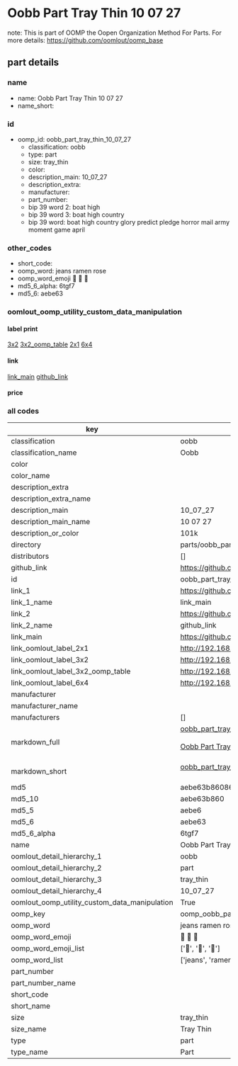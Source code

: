 # Oobb Part Tray Thin 10 07 27  

note: This is part of OOMP the Oopen Organization Method For Parts. For more details: https://github.com/oomlout/oomp_base

##  part details





### name
* name: Oobb Part Tray Thin 10 07 27
* name_short: 
### id
* oomp_id: oobb_part_tray_thin_10_07_27
  * classification: oobb
  * type: part
  * size: tray_thin
  * color: 
  * description_main: 10_07_27
  * description_extra: 
  * manufacturer: 
  * part_number: 
  * bip 39 word 2: boat high
  * bip 39 word 3: boat high country
  * bip 39 word: boat high country glory predict pledge horror mail army moment game april

### other_codes
* short_code: 
* oomp_word: jeans ramen rose
* oomp_word_emoji :jeans: :ramen: :rose:
* md5_6_alpha: 6tgf7
* md5_6: aebe63






### oomlout_oomp_utility_custom_data_manipulation
#### label print
[3x2](http://192.168.1.245:1112/?label=oomp%206tgf7)
[3x2_oomp_table](http://192.168.1.107:1112/?label=oomp%206tgf7)
[2x1](http://192.168.1.242:1112/?label=oomp%206tgf7)
[6x4](http://192.168.1.55:1112/?label=oomp%206tgf7)    

#### link

[link_main](https://github.com/oomlout/oomlout_oomp_current_version_messy/tree/main/parts/oobb_part_tray_thin_10_07_27) [github_link](https://github.com/oomlout/oomlout_oomp_part_src/tree/main/parts/oobb_part_tray_thin_10_07_27)                             

#### price







### all codes 
| key | value |  
| --- | --- |  
| classification | oobb |  
| classification_name | Oobb |  
| color |  |  
| color_name |  |  
| description_extra |  |  
| description_extra_name |  |  
| description_main | 10_07_27 |  
| description_main_name | 10 07 27 |  
| description_or_color | 101k |  
| directory | parts/oobb_part_tray_thin_10_07_27 |  
| distributors | [] |  
| github_link | https://github.com/oomlout/oomlout_oomp_part_src/tree/main/parts/oobb_part_tray_thin_10_07_27 |  
| id | oobb_part_tray_thin_10_07_27 |  
| link_1 | https://github.com/oomlout/oomlout_oomp_current_version_messy/tree/main/parts/oobb_part_tray_thin_10_07_27 |  
| link_1_name | link_main |  
| link_2 | https://github.com/oomlout/oomlout_oomp_part_src/tree/main/parts/oobb_part_tray_thin_10_07_27 |  
| link_2_name | github_link |  
| link_main | https://github.com/oomlout/oomlout_oomp_current_version_messy/tree/main/parts/oobb_part_tray_thin_10_07_27 |  
| link_oomlout_label_2x1 | http://192.168.1.242:1112/?label=oomp%206tgf7 |  
| link_oomlout_label_3x2 | http://192.168.1.245:1112/?label=oomp%206tgf7 |  
| link_oomlout_label_3x2_oomp_table | http://192.168.1.107:1112/?label=oomp%206tgf7 |  
| link_oomlout_label_6x4 | http://192.168.1.55:1112/?label=oomp%206tgf7 |  
| manufacturer |  |  
| manufacturer_name |  |  
| manufacturers | [] |  
| markdown_full | [oobb_part_tray_thin_10_07_27](https://github.com/oomlout/oomlout_oomp_current_version_messy/tree/main/parts/oobb_part_tray_thin_10_07_27)<br>[](https://github.com/oomlout/oomlout_oomp_current_version_messy/tree/main/parts/oobb_part_tray_thin_10_07_27)<br>[Oobb Part Tray Thin 10 07 27](https://github.com/oomlout/oomlout_oomp_current_version_messy/tree/main/parts/oobb_part_tray_thin_10_07_27)<br><br> |  
| markdown_short | [oobb_part_tray_thin_10_07_27](https://github.com/oomlout/oomlout_oomp_current_version_messy/tree/main/parts/oobb_part_tray_thin_10_07_27)<br><br> |  
| md5 | aebe63b860862db69a54d638621ae0c6 |  
| md5_10 | aebe63b860 |  
| md5_5 | aebe6 |  
| md5_6 | aebe63 |  
| md5_6_alpha | 6tgf7 |  
| name | Oobb Part Tray Thin 10 07 27 |  
| oomlout_detail_hierarchy_1 | oobb |  
| oomlout_detail_hierarchy_2 | part |  
| oomlout_detail_hierarchy_3 | tray_thin |  
| oomlout_detail_hierarchy_4 | 10_07_27 |  
| oomlout_oomp_utility_custom_data_manipulation | True |  
| oomp_key | oomp_oobb_part_tray_thin_10_07_27 |  
| oomp_word | jeans ramen rose |  
| oomp_word_emoji | :jeans: :ramen: :rose: |  
| oomp_word_emoji_list | [':jeans:', ':ramen:', ':rose:'] |  
| oomp_word_list | ['jeans', 'ramen', 'rose'] |  
| part_number |  |  
| part_number_name |  |  
| short_code |  |  
| short_name |  |  
| size | tray_thin |  
| size_name | Tray Thin |  
| type | part |  
| type_name | Part |  
